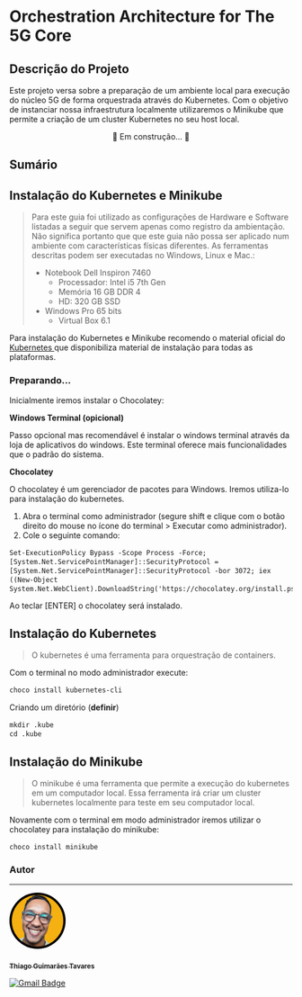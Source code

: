 # Orchestration Architecture for The 5G Core



## Descrição do Projeto

Este projeto versa sobre a preparação de um ambiente local para execução do núcleo 5G de forma orquestrada através do Kubernetes. Com o objetivo de instanciar nossa infraestrutura localmente utilizaremos o Minikube que permite a criação de um cluster Kubernetes no seu host local.

<p align="center">🚀 Em construção... 🚧</p>



## Sumário



## Instalação do Kubernetes e Minikube

> Para este guia foi utilizado as configurações de Hardware e Software listadas a seguir que servem apenas como registro da ambientação. Não significa portanto que que este guia não possa ser aplicado num ambiente com características físicas diferentes. As ferramentas descritas podem ser executadas no Windows, Linux e Mac.:
>
> - Notebook Dell Inspiron 7460
>   - Processador: Intel i5 7th Gen
>   - Memória 16 GB DDR 4
>   - HD: 320 GB SSD
> - Windows Pro 65 bits
>   - Virtual Box 6.1

Para instalação do Kubernetes e Minikube recomendo o material oficial do [Kubernetes ](https://kubernetes.io/docs/tasks/tools/) que disponibiliza material de instalação para todas as plataformas.

### Preparando...

Inicialmente iremos instalar o Chocolatey:

**Windows Terminal (opicional)**

Passo opcional mas recomendável é instalar o windows terminal através da loja de aplicativos do windows. Este terminal oferece mais funcionalidades que o padrão do sistema.

**Chocolatey**

O chocolatey é um gerenciador de pacotes para Windows. Iremos utiliza-lo para instalação do kubernetes.

1. Abra o terminal como administrador (segure shift e clique com o botão direito do mouse no ícone do terminal > Executar como administrador).
2. Cole o seguinte comando:

```shell
Set-ExecutionPolicy Bypass -Scope Process -Force; [System.Net.ServicePointManager]::SecurityProtocol = [System.Net.ServicePointManager]::SecurityProtocol -bor 3072; iex ((New-Object System.Net.WebClient).DownloadString('https://chocolatey.org/install.ps1'))
```

Ao teclar [ENTER] o chocolatey será instalado.

## Instalação do Kubernetes

> O kubernetes é uma ferramenta para orquestração de containers.

Com o terminal no modo administrador execute:

```powershell
choco install kubernetes-cli
```

Criando um diretório (**definir**)

```
mkdir .kube
cd .kube
```

## Instalação do Minikube

> O minikube é uma ferramenta que permite a execução do kubernetes em um computador local. Essa ferramenta irá criar um cluster kubernetes localmente para teste em seu computador local.

Novamente com o terminal em modo administrador iremos utilizar o chocolatey para instalação do minikube:

```shell
choco install minikube
```



### Autor

---

<a href="https://github.com/thiagogmta"><img style="border-radius: 50%;" src="04.jpg" width="100px;" alt="Thiago Guimarães Tavares"/></a>

<a href="https://github.com/thiagogmta"><sub><b>Thiago Guimarães Tavares</b></sub></a>

[![Gmail Badge](https://img.shields.io/badge/-thiagogmta@gmail.com-c14438?style=flat-square&logo=Gmail&logoColor=white&link=mailto:thiagogmta@gmail.com)](mailto:thiagogmta@gmail.com)